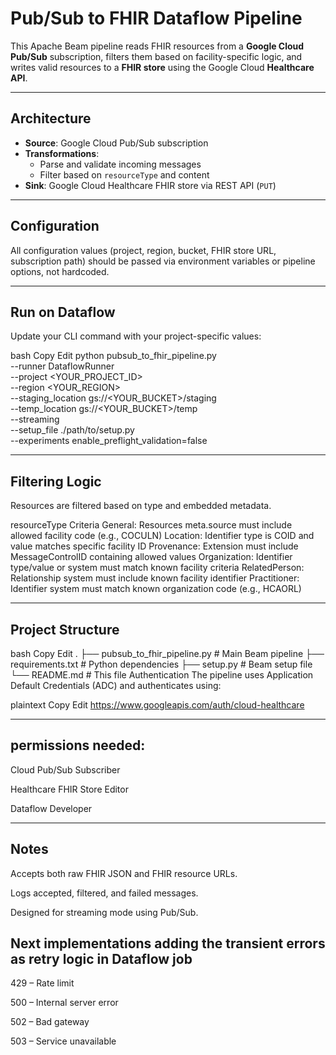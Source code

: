 #  Pub/Sub to FHIR Dataflow Pipeline

This Apache Beam pipeline reads FHIR resources from a **Google Cloud Pub/Sub** subscription, filters them based on facility-specific logic, and writes valid resources to a **FHIR store** using the Google Cloud **Healthcare API**.

---

## Architecture

- **Source**: Google Cloud Pub/Sub subscription  
- **Transformations**:  
  - Parse and validate incoming messages  
  - Filter based on `resourceType` and content  
- **Sink**: Google Cloud Healthcare FHIR store via REST API (`PUT`)

---

##  Configuration

All configuration values (project, region, bucket, FHIR store URL, subscription path) should be passed via environment variables or pipeline options, not hardcoded.

-----------------------------------------------------------------------------------------------------------------------------------------------------------------------------------


## Run on Dataflow
Update your CLI command with your project-specific values:

bash
Copy
Edit
python pubsub_to_fhir_pipeline.py \
  --runner DataflowRunner \
  --project <YOUR_PROJECT_ID> \
  --region <YOUR_REGION> \
  --staging_location gs://<YOUR_BUCKET>/staging \
  --temp_location gs://<YOUR_BUCKET>/temp \
  --streaming \
  --setup_file ./path/to/setup.py \
  --experiments enable_preflight_validation=false

---
## Filtering Logic

Resources are filtered based on type and embedded metadata.

resourceType	Criteria
General: Resources	meta.source must include allowed facility code (e.g., COCULN)
Location:	Identifier type is COID and value matches specific facility ID
Provenance:	Extension must include MessageControlID containing allowed values
Organization:	Identifier type/value or system must match known facility criteria
RelatedPerson:	Relationship system must include known facility identifier
Practitioner:	Identifier system must match known organization code (e.g., HCAORL)

-------------------------------------------------------------------------------------------------------
## Project Structure
bash
Copy
Edit
.
├── pubsub_to_fhir_pipeline.py     # Main Beam pipeline
├── requirements.txt               # Python dependencies
├── setup.py                       # Beam setup file
└── README.md                      # This file
 Authentication
The pipeline uses Application Default Credentials (ADC) and authenticates using:

plaintext
Copy
Edit
https://www.googleapis.com/auth/cloud-healthcare

-------------------------------------------------------------------------------------------------------------
## permissions needed:

Cloud Pub/Sub Subscriber

Healthcare FHIR Store Editor

Dataflow Developer

---
## Notes
Accepts both raw FHIR JSON and FHIR resource URLs.

Logs accepted, filtered, and failed messages.

Designed for streaming mode using Pub/Sub.

## Next implementations adding the transient errors as retry logic in Dataflow job

429 – Rate limit

500 – Internal server error

502 – Bad gateway

503 – Service unavailable




